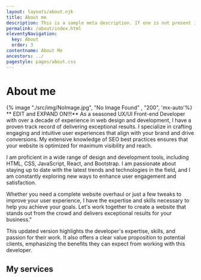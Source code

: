```yaml
---
layout: layouts/about.njk
title: About me
description: This is a sample meta description. If one is not present in your page/post's front matter, the default metadata.desciption will be used instead.
permalink: /about/index.html
eleventyNavigation:
  key: About
  order: 3
contentname: About Me
ancestors: ../
pagestyle: pages/about.css
---
```


# About me
{% image "./src/img/NoImage.jpg", "No Image Found" , "200", 'mx-auto'%}
** EDIT and EXPAND ON!!!**
As a seasoned UX/UI Front-end Developer with over a decade of experience in web design and development, I have a proven track record of delivering exceptional results. I specialize in crafting engaging and intuitive user experiences that align with your brand and drive conversions. My extensive knowledge of SEO best practices ensures that your website is optimized for maximum visibility and reach.

I am proficient in a wide range of design and development tools, including HTML, CSS, JavaScript, React, and Bootstrap. I am passionate about staying up to date with the latest trends and technologies in the field, and I am constantly exploring new ways to enhance user engagement and satisfaction.

Whether you need a complete website overhaul or just a few tweaks to improve your user experience, I have the expertise and skills necessary to help you achieve your goals. Let's work together to create a website that stands out from the crowd and delivers exceptional results for your business."

This updated version highlights the developer's expertise, skills, and passion for their work. It also offers a clear value proposition to potential clients, emphasizing the benefits they can expect from working with this developer.

## My services


